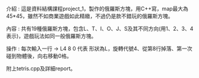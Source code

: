 <p>介紹 : 這是資料結構課程project_1，製作的俄羅斯方塊，用C++寫，map最大為45*45，雖然不如商業遊戲如此精緻，不過仍是款不錯玩的俄羅斯方塊。<p>
<p>內容 : 共有19種俄羅斯方塊，包含L、T、I、O、J、S及其不同方向(用1、2、3、4表示)，遊戲玩法如同一般俄羅斯方塊。<p>
<p>操作 : 每次輸入一行 -> L4 8 0 代表 形狀為L，旋轉代號4、從第8行掉落、第一次碰到物體後，向右移動0格。<p>
<p>附上tetris.cpp及詳細report。<p>
